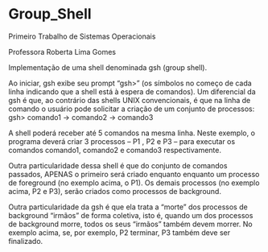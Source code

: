 # Group_Shell
Primeiro Trabalho de Sistemas Operacionais

Professora Roberta Lima Gomes

Implementação de uma shell denominada gsh (group shell).

Ao iniciar, gsh exibe seu prompt “gsh>” (os símbolos no começo de cada linha indicando 
que a shell está à espera de comandos). Um diferencial da gsh é que, ao contrário das 
shells UNIX convencionais, é que na linha de comando o usuário pode solicitar a criação 
de um conjunto de processos:
  gsh> comando1 -> comando2 -> comando3

A shell poderá receber até 5 comandos na mesma linha. Neste exemplo, o programa deverá criar 3
processos – P1 , P2 e P3 – para executar os comandos comando1, comando2 e comando3
respectivamente.

Outra particularidade dessa shell é que do conjunto de comandos passados, APENAS o primeiro será 
criado enquanto enquanto um processo de foreground (no exemplo acima, o P1). Os demais processos 
(no exemplo acima, P2 e P3), serão criados como processos de background. 

Outra particularidade da gsh é que ela trata a “morte” dos processos de background “irmãos” de
forma coletiva, isto é, quando um dos processos de background morre, todos os seus “irmãos”
também devem morrer. No exemplo acima, se, por exemplo, P2 terminar, P3 também deve ser
finalizado. 
